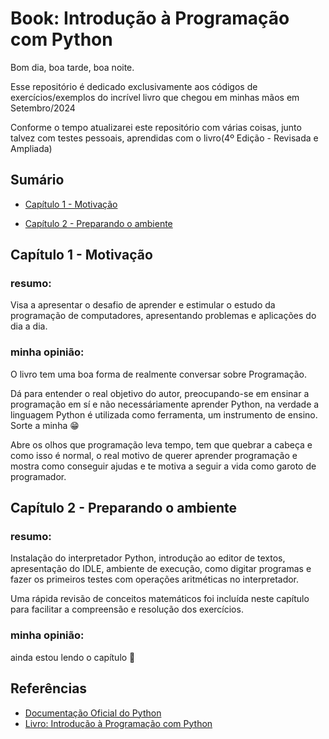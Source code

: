 # Book: Introdução à Programação com Python

Bom dia, boa tarde, boa noite.

Esse repositório é dedicado exclusivamente aos códigos de exercícios/exemplos do
incrível livro que chegou em minhas mãos em Setembro/2024

Conforme o tempo atualizarei este repositório com várias coisas, junto talvez com testes
pessoais, aprendidas com o livro(4º Edição - Revisada e Ampliada)

## Sumário

* [Capítulo 1 - Motivação](#capítulo-1---motivação)

* [Capítulo 2 - Preparando o ambiente](#capítulo-2---preparando-o-ambiente)


## Capítulo 1 - Motivação

### resumo:

Visa a apresentar o desafio de aprender e estimular o estudo da programação de computadores,
apresentando problemas e aplicações do dia a dia.

### minha opinião:

O livro tem uma boa forma de realmente conversar sobre Programação. 

Dá para entender o real objetivo do autor, preocupando-se em ensinar a programação em sí e não
necessáriamente aprender Python, na verdade a linguagem Python é utilizada como
ferramenta, um instrumento de ensino. Sorte a minha 😁

Abre os olhos que programação leva tempo, tem que quebrar a cabeça e como isso é normal,
o real motivo de querer aprender programação e mostra como conseguir ajudas e te
motiva a seguir a vida como garoto de programador.


## Capítulo 2 - Preparando o ambiente

### resumo:

Instalação do interpretador Python, introdução ao editor de textos, apresentação do IDLE,
ambiente de execução, como digitar programas e fazer os primeiros testes com operações
aritméticas no interpretador.

Uma rápida revisão de conceitos matemáticos foi incluída neste capítulo para facilitar
a compreensão e resolução dos exercícios.

### minha opinião:

ainda estou lendo o capítulo 👀


## Referências
- [Documentação Oficial do Python](https://docs.python.org/3/)
- [Livro: Introdução à Programação com Python](https://www.amazon.com.br/Introdu%C3%A7%C3%A3o-Programa%C3%A7%C3%A3o-com-Python-programa%C3%A7%C3%A3o/dp/8575228862/)
